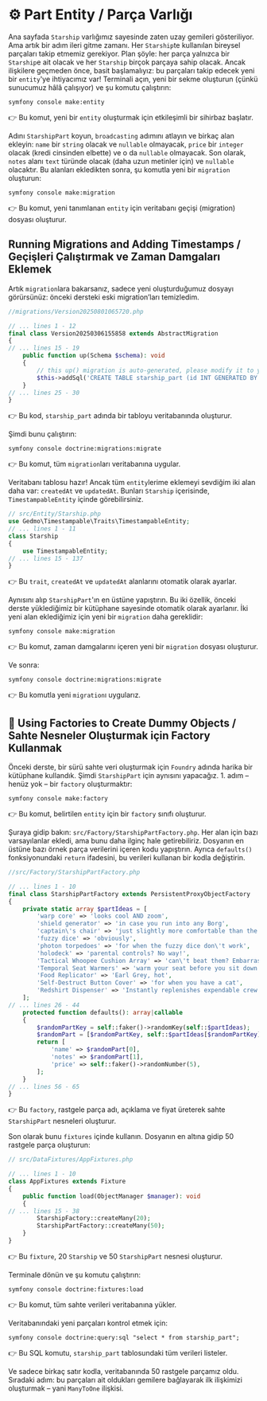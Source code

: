 # ⚙️ Part Entity / Parça Varlığı

Ana sayfada `Starship` varlığımız sayesinde zaten uzay gemileri gösteriliyor. Ama artık bir adım ileri gitme zamanı. Her `Starship`te kullanılan bireysel parçaları takip etmemiz gerekiyor. Plan şöyle: her parça yalnızca bir `Starship`e ait olacak ve her `Starship` birçok parçaya sahip olacak. Ancak ilişkilere geçmeden önce, basit başlamalıyız: bu parçaları takip edecek yeni bir `entity`'ye ihtiyacımız var! Terminali açın, yeni bir sekme oluşturun (çünkü sunucumuz hâlâ çalışıyor) ve şu komutu çalıştırın:

```shell
symfony console make:entity
```

👉 Bu komut, yeni bir `entity` oluşturmak için etkileşimli bir sihirbaz başlatır.

Adını `StarshipPart` koyun, `broadcasting` adımını atlayın ve birkaç alan ekleyin: `name` bir `string` olacak ve `nullable` olmayacak, `price` bir `integer` olacak (kredi cinsinden elbette) ve o da `nullable` olmayacak. Son olarak, `notes` alanı `text` türünde olacak (daha uzun metinler için) ve `nullable` olacaktır. Bu alanları ekledikten sonra, şu komutla yeni bir `migration` oluşturun:

```shell
symfony console make:migration
```

👉 Bu komut, yeni tanımlanan `entity` için veritabanı geçişi (migration) dosyası oluşturur.

## Running Migrations and Adding Timestamps / Geçişleri Çalıştırmak ve Zaman Damgaları Eklemek

Artık `migration`lara bakarsanız, sadece yeni oluşturduğumuz dosyayı görürsünüz: önceki dersteki eski migration’ları temizledim.

```php
//migrations/Version20250801065720.php

// ... lines 1 - 12
final class Version20250306155858 extends AbstractMigration
{
// ... lines 15 - 19
    public function up(Schema $schema): void
    {
        // this up() migration is auto-generated, please modify it to your needs
        $this->addSql('CREATE TABLE starship_part (id INT GENERATED BY DEFAULT AS IDENTITY NOT NULL, name VARCHAR(255) NOT NULL, price INT NOT NULL, notes TEXT DEFAULT NULL, PRIMARY KEY(id))');
    }
// ... lines 25 - 30
}
```

👉 Bu kod, `starship_part` adında bir tabloyu veritabanında oluşturur.

Şimdi bunu çalıştırın:

```shell
symfony console doctrine:migrations:migrate
```

👉 Bu komut, tüm `migration`ları veritabanına uygular.

Veritabanı tablosu hazır! Ancak tüm `entity`lerime eklemeyi sevdiğim iki alan daha var: `createdAt` ve `updatedAt`. Bunları `Starship` içerisinde, `TimestampableEntity` içinde görebilirsiniz.

```php
// src/Entity/Starship.php
use Gedmo\Timestampable\Traits\TimestampableEntity;
// ... lines 1 - 11
class Starship
{
    use TimestampableEntity;
// ... lines 15 - 137
}
```

👉 Bu `trait`, `createdAt` ve `updatedAt` alanlarını otomatik olarak ayarlar.

Aynısını alıp `StarshipPart`'ın en üstüne yapıştırın. Bu iki özellik, önceki derste yüklediğimiz bir kütüphane sayesinde otomatik olarak ayarlanır. İki yeni alan eklediğimiz için yeni bir `migration` daha gereklidir:

```shell
symfony console make:migration
```

👉 Bu komut, zaman damgalarını içeren yeni bir `migration` dosyası oluşturur.

Ve sonra:

```shell
symfony console doctrine:migrations:migrate
```

👉 Bu komutla yeni `migration`ı uygularız.

## 🧪 Using Factories to Create Dummy Objects / Sahte Nesneler Oluşturmak için Factory Kullanmak

Önceki derste, bir sürü sahte veri oluşturmak için `Foundry` adında harika bir kütüphane kullandık. Şimdi `StarshipPart` için aynısını yapacağız. 1. adım – henüz yok – bir `factory` oluşturmaktır:

```shell
symfony console make:factory
```

👉 Bu komut, belirtilen `entity` için bir `factory` sınıfı oluşturur.

Şuraya gidip bakın: `src/Factory/StarshipPartFactory.php`. Her alan için bazı varsayılanlar ekledi, ama bunu daha ilginç hale getirebiliriz. Dosyanın en üstüne bazı örnek parça verilerini içeren kodu yapıştırın. Ayrıca `defaults()` fonksiyonundaki `return` ifadesini, bu verileri kullanan bir kodla değiştirin.

```php
//src/Factory/StarshipPartFactory.php

// ... lines 1 - 10
final class StarshipPartFactory extends PersistentProxyObjectFactory
{
    private static array $partIdeas = [
        'warp core' => 'looks cool AND zoom',
        'shield generator' => 'in case you run into any Borg',
        'captain\'s chair' => 'just slightly more comfortable than the others',
        'fuzzy dice' => 'obviously',
        'photon torpedoes' => 'for when the fuzzy dice don\'t work',
        'holodeck' => 'parental controls? No way!',
        'Tactical Whoopee Cushion Array' => 'can\'t beat them? Embarrass them!',
        'Temporal Seat Warmers' => 'warm your seat before you sit down',
        'Food Replicator' => 'Earl Grey, hot',
        'Self-Destruct Button Cover' => 'for when you have a cat',
        'Redshirt Dispenser' => 'Instantly replenishes expendable crew members.',
    ];
// ... lines 26 - 44
    protected function defaults(): array|callable
    {
        $randomPartKey = self::faker()->randomKey(self::$partIdeas);
        $randomPart = [$randomPartKey, self::$partIdeas[$randomPartKey]];
        return [
            'name' => $randomPart[0],
            'notes' => $randomPart[1],
            'price' => self::faker()->randomNumber(5),
        ];
    }
// ... lines 56 - 65
}
```

👉 Bu `factory`, rastgele parça adı, açıklama ve fiyat üreterek sahte `StarshipPart` nesneleri oluşturur.

Son olarak bunu `fixtures` içinde kullanın. Dosyanın en altına gidip 50 rastgele parça oluşturun:

```php
// src/DataFixtures/AppFixtures.php

// ... lines 1 - 10
class AppFixtures extends Fixture
{
    public function load(ObjectManager $manager): void
    {
// ... lines 15 - 38
        StarshipFactory::createMany(20);
        StarshipPartFactory::createMany(50);
    }
}
````

👉 Bu `fixture`, 20 `Starship` ve 50 `StarshipPart` nesnesi oluşturur.

Terminale dönün ve şu komutu çalıştırın:

```shell
symfony console doctrine:fixtures:load
```

👉 Bu komut, tüm sahte verileri veritabanına yükler.

Veritabanındaki yeni parçaları kontrol etmek için:

```shell
symfony console doctrine:query:sql "select * from starship_part";
```

👉 Bu SQL komutu, `starship_part` tablosundaki tüm verileri listeler.

Ve sadece birkaç satır kodla, veritabanında 50 rastgele parçamız oldu. Sıradaki adım: bu parçaları ait oldukları gemilere bağlayarak ilk ilişkimizi oluşturmak – yani `ManyToOne` ilişkisi.
